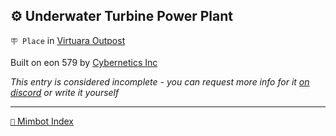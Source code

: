 ## ⚙️ Underwater Turbine Power Plant

`🪧 Place` in [Virtuara Outpost](<https://zeithalt.github.io/r/virtuara_outpost.html>)

Built on eon 579 by [Cybernetics Inc](<https://zeithalt.github.io/r/cybernetics_inc.html>)

_This entry is considered incomplete - you can request more info for it [on discord](<https://discord.com/channels/562910943848169472/1173922660489633802>) or write it yourself_


-----
[`📑` Mimbot Index](<https://zeithalt.github.io/r/#e851>)
<!---
keywords:  ci, virtuara outpost
aliases: 
-->
